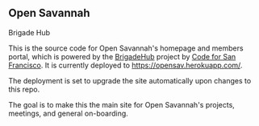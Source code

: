 ## Open Savannah 
Brigade Hub

This is the source code for Open Savannah's homepage and members portal, which is powered by the [BrigadeHub](http://brigadehub.github.io) project by [Code for San Francisco](codeforsanfrancisco.org).  It is currently deployed to https://opensav.herokuapp.com/.

The deployment is set to upgrade the site automatically upon changes to this repo.

The goal is to make this the main site for Open Savannah's projects, meetings, and general on-boarding.
